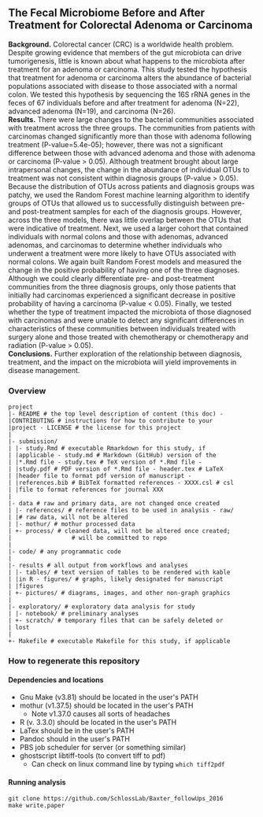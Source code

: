 ## The Fecal Microbiome Before and After Treatment for Colorectal Adenoma or Carcinoma

**Background.** Colorectal cancer (CRC) is a worldwide health problem. Despite growing evidence that members of the gut microbiota can drive tumorigenesis, little is known about what happens to the microbiota after treatment for an adenoma or carcinoma. This study tested the hypothesis that treatment for adenoma or carcinoma alters the abundance of bacterial populations associated with disease to those associated with a normal colon. We
tested this hypothesis by sequencing the 16S rRNA genes in the feces of 67 individuals
before and after treatment for adenoma (N=22), advanced adenoma (N=19), and carcinoma
(N=26).  
**Results.** There were large changes to the bacterial communities associated with treatment
across the three groups. The communities from patients with carcinomas changed
significantly more than those with adenoma following treatment (P-value=5.4e-05); however,
there was not a significant difference between those with advanced adenoma and those
with adenoma or carcinoma (P-value > 0.05). Although treatment brought about large
intrapersonal changes, the change in the abundance of individual OTUs to treatment
was not consistent within diagnosis groups (P-value > 0.05). Because the distribution
of OTUs across patients and diagnosis groups was patchy, we used the Random Forest
machine learning algorithm to identify groups of OTUs that allowed us to successfully
distinguish between pre- and post-treatment samples for each of the diagnosis groups.
However, across the three models, there was little overlap between the OTUs that were
indicative of treatment. Next, we used a larger cohort that contained individuals with normal colons and those with adenomas, advanced adenomas, and carcinomas to determine
whether individuals who underwent a treatment were more likely to have OTUs associated
with normal colons. We again built Random Forest models and measured the change
in the positive probability of having one of the three diagnoses. Although we could
clearly differentiate pre- and post-treatment communities from the three diagnosis groups,
only those patients that initially had carcinomas experienced a significant decrease in
positive probability of having a carcinoma (P-value < 0.05). Finally, we tested whether
the type of treatment impacted the microbiota of those diagnosed with carcinomas and
were unable to detect any significant differences in characteristics of these communities
between individuals treated with surgery alone and those treated with chemotherapy or
chemotherapy and radiation (P-value > 0.05).   
**Conclusions.** Further exploration of the relationship between diagnosis, treatment, and
the impact on the microbiota will yield improvements in disease management.

### Overview
	project
	|- README # the top level description of content (this doc) - 
	|CONTRIBUTING # instructions for how to contribute to your 
	|project - LICENSE # the license for this project
	|
	|- submission/
	| |- study.Rmd # executable Rmarkdown for this study, if 
	| |applicable - study.md # Markdown (GitHub) version of the 
	| |*.Rmd file - study.tex # TeX version of *.Rmd file - 
	| |study.pdf # PDF version of *.Rmd file - header.tex # LaTeX 
	| |header file to format pdf version of manuscript - 
	| |references.bib # BibTeX formatted references - XXXX.csl # csl 
	| |file to format references for journal XXX
	|
	|- data # raw and primary data, are not changed once created
	| |- references/ # reference files to be used in analysis - raw/ 
	| |# raw data, will not be altered
	| |- mothur/ # mothur processed data
	| +- process/ # cleaned data, will not be altered once created;
	|                 # will be committed to repo
	|
	|- code/ # any programmatic code
	|
	|- results # all output from workflows and analyses
	| |- tables/ # text version of tables to be rendered with kable 
	| |in R - figures/ # graphs, likely designated for manuscript 
	| |figures
	| +- pictures/ # diagrams, images, and other non-graph graphics
	|
	|- exploratory/ # exploratory data analysis for study
	| |- notebook/ # preliminary analyses
	| +- scratch/ # temporary files that can be safely deleted or 
	| lost
	|
	+- Makefile # executable Makefile for this study, if applicable
### How to regenerate this repository
#### Dependencies and locations  
* Gnu Make (v3.81) should be located in the user's PATH  
* mothur (v1.37.5) should be located in the user's PATH
	* Note v1.37.0 causes all sorts of headaches  	
* R (v. 3.3.0) should be located in the user's PATH  
* LaTex should be in the user's PATH
* Pandoc should in the user's PATH
* PBS job scheduler for server (or something similar)
* ghostscript libtiff-tools (to convert tiff to pdf)
	* Can check on linux command line by typing `which tiff2pdf`

#### Running analysis  
```git clone https://github.com/SchlossLab/Baxter_followUps_2016```  
```make write.paper```
